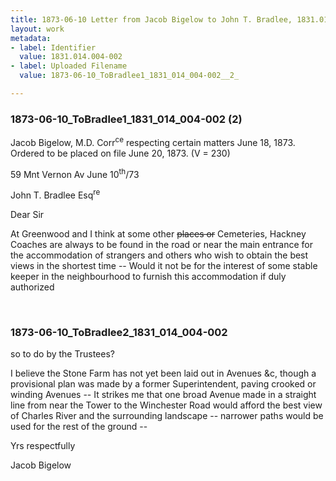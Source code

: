 ```yaml
---
title: 1873-06-10 Letter from Jacob Bigelow to John T. Bradlee, 1831.014.004-002
layout: work
metadata:
- label: Identifier
  value: 1831.014.004-002
- label: Uploaded Filename
  value: 1873-06-10_ToBradlee1_1831_014_004-002__2_

---
```

<div class="pages">
<div id="page-1809349">
<h3><a name="page-1809349">1873-06-10_ToBradlee1_1831_014_004-002 (2)</a></h3>
<div class="page-content">
<p>Jacob Bigelow, M.D.<span class='line-break'> </span>Corr<sup>ce</sup> respecting<span class='line-break'> </span>certain matters<span class='line-break'> </span>June 18, 1873.<span class='line-break'> </span>Ordered to be placed on file<span class='line-break'> </span>June 20, 1873. (V = 230)</p>
<p>59 Mnt Vernon Av<span class='line-break'> </span>June 10<sup>th</sup>/73</p>
<p>John T. Bradlee Esq<sup>re</sup></p>
<p>Dear Sir</p>
<p>At Greenwood<span class='line-break'> </span>and I think at some other<span class='line-break'> </span><del>places or</del> Cemeteries, Hackney<span class='line-break'> </span>Coaches are always to be <span class='line-break'> </span>found in the road or near<span class='line-break'> </span>the main entrance for the<span class='line-break'> </span>accommodation of strangers<span class='line-break'> </span>and others who wish to <span class='line-break'> </span>obtain the best views in the<span class='line-break'> </span>shortest time -- Would it not<span class='line-break'> </span>be for the interest of some<span class='line-break'> </span>stable keeper in the neighbour<span class='line-break'></span>hood to furnish this accom<span class='line-break'></span>modation if duly authorized</p>
</div>
</div>
<br />
<div id="page-1809350">
<h3><a name="page-1809350">1873-06-10_ToBradlee2_1831_014_004-002</a></h3>
<div class="page-content">
<p>so to do by the Trustees?</p>
<p>I believe the Stone Farm<span class='line-break'> </span>has not yet been laid out<span class='line-break'> </span>in Avenues &amp;c, though a<span class='line-break'> </span>provisional plan was made <span class='line-break'> </span>by a former Superintendent,<span class='line-break'> </span>paving crooked or winding<span class='line-break'> </span>Avenues -- It strikes me that<span class='line-break'> </span>one broad Avenue made in <span class='line-break'> </span>a straight line from near<span class='line-break'> </span>the Tower to the Winchester<span class='line-break'> </span>Road would afford the best<span class='line-break'> </span>view of Charles River and<span class='line-break'> </span>the surrounding landscape --<span class='line-break'> </span>narrower paths would be used<span class='line-break'> </span>for the rest of the ground --</p>
<p>Yrs respectfully</p>
<p>Jacob Bigelow</p>
</div>
</div>
<br />
</div>

